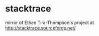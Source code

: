 stacktrace
==========

mirror of Ethan Tira-Thompson's project at http://stacktrace.sourceforge.net/
